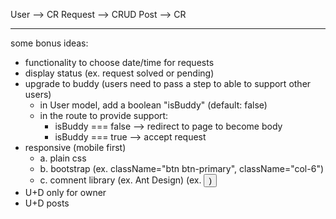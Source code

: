 


User --> CR
Request --> CRUD
Post --> CR

___

some bonus ideas:
- functionality to choose date/time for requests
- display status (ex. request solved or pending)
- upgrade to buddy (users need to pass a step to able to support other users)
  - in User model, add a boolean "isBuddy" (default: false)
  - in the route to provide support:
    - isBuddy === false --> redirect to page to become body
    - isBuddy === true --> accept request
- responsive (mobile first)
  - a. plain css
  - b. bootstrap (ex. className="btn btn-primary", className="col-6")
  - c. comnent library (ex. Ant Design) (ex. <Button /> <Row />)
- U+D only for owner
- U+D posts

